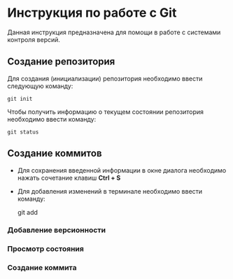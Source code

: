 # Инструкция по работе с Git 

Данная инструкция предназначена для помощи в работе с системами контроля версий.

## Создание репозитория

Для создания (инициализации) репозитория необходимо ввести следующую команду: 

    git init

Чтобы получить информацию о текущем состоянии репозитория необходимо ввести команду: 

    git status

## Создание коммитов 

* Для сохранения введенной информации в окне диалога необходимо нажать сочетание клавиш **Ctrl + S**

* Для добавления изменений в терминале необходимо ввести команду: 

    git add

### Добавление версионности 

### Просмотр состояния

### Создание коммита
